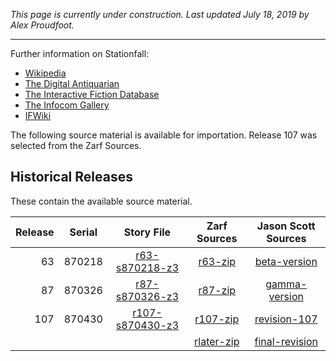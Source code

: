 *This page is currently under construction. Last updated July 18, 2019 by Alex Proudfoot.*

----

Further information on Stationfall:

* [Wikipedia](https://en.wikipedia.org/wiki/Stationfall)
* [The Digital Antiquarian](https://www.filfre.net/2015/09/stationfall/)
* [The Interactive Fiction Database](https://ifdb.tads.org/viewgame?id=9nlbhqnlyb169uge)
* [The Infocom Gallery](http://infocom.elsewhere.org/gallery/stationfall/stationfall.html)
* [IFWiki](http://www.ifwiki.org/index.php/Stationfall)

The following source material is available for importation. Release 107 was selected from the Zarf Sources.

## Historical Releases

These contain the available source material.

| Release | Serial | Story File        | Zarf Sources | Jason Scott Sources |
| -------:|:------:|:-----------------:|:------------:|:-------------------:|
|      63 | 870218 |  [r63-s870218-z3] |    [r63-zip] |      [beta-version] |
|      87 | 870326 |  [r87-s870326-z3] |    [r87-zip] |     [gamma-version] |
|     107 | 870430 | [r107-s870430-z3] |   [r107-zip] |      [revision-107] |
|         |        |                   | [rlater-zip] |    [final-revision] |

[r63-s870218-z3]: https://eblong.com/infocom/gamefiles/stationfall-beta-r63-s870218.z3
[r63-zip]: https://eblong.com/infocom/sources/stationfall-beta-r63.zip
[beta-version]: https://github.com/historicalsource/stationfall/tree/9c713ddb5545e93314ac174d3a3e74f815dac7ca

[r87-s870326-z3]: https://eblong.com/infocom/gamefiles/stationfall-gamma-r87-s870326.z3
[r87-zip]: https://eblong.com/infocom/sources/stationfall-gamma-r87.zip
[gamma-version]: https://github.com/historicalsource/stationfall/tree/24f232369405f1a5b67f8d4d06877bed6b7945c5

[r107-s870430-z3]: https://eblong.com/infocom/gamefiles/stationfall-r107-s870430.z3
[r107-zip]: https://eblong.com/infocom/sources/stationfall-r107.zip
[revision-107]: https://github.com/historicalsource/stationfall/tree/43e39b2ba034cfa3823542955d61850f719c3ca9

[rlater-zip]: https://eblong.com/infocom/sources/stationfall-rlater.zip
[final-revision]: https://github.com/historicalsource/stationfall/tree/77e7527e6b5fe137fa8a728afac4d708fa229341

